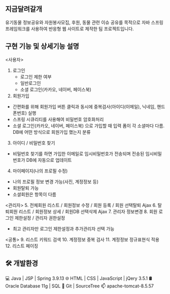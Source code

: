 ## 지금달려갈개
유기동물 정보공유와 자원봉사모집, 후원, 동물 관련 이슈 공유를 목적으로 자바 스프링 프레임워크를 사용하여 반응형 웹 사이트로 제작한 팀 프로젝트입니다.

## 구현 기능 및 상세기능 설명
<사용자>
1. 로그인
    - 로그인 제한 여부
    - 일반로그인
    - 소셜 로그인(카카오, 네이버, 페이스북)
2. 회원가입
 - 간편화를 위해 회원가입 버튼 클릭과 동시에 중복검사(아이디(이메일), 닉네임, 핸드폰번호) 실행
 - 스프링 시큐리티를 사용해여 비밀번호 암호화처리
 - 소셜 로그인(카카오, 네이버, 페이스북) 으로 가입할 때 입력 폼이 각 소셜마다 다름. DB에 어떤 방식으로 회원가입 했는지 분류
3. 아이디 / 비밀번호 찾기
 - 비밀번호 찾기를 하면 가입한 이메일로 임시비밀번호가 전송되며 전송된 임시비밀번호가 DB에 자동으로 업데이트
4. 마이페이지(나의 프로필 수정)
 - 나의 프로필 정보 변경 가능(사진, 계정정보 등)
 - 회원탈퇴 가능
 - 소셜회원은 항목이 다름

<관리자>
 5. 전체회원 리스트 / 회원정보 수정 / 회원 등록 / 회원 선택탈퇴 Ajax
 6. 탈퇴회원 리스트 / 회원정보 상세 / 회원DB 선택삭제 Ajax
7. 관리자 정보변경
8. 회원 로그인 제한설정 / 관리자 권한설정
- 최고 관리자만 로그인 제한설정과 추가관리자 선택 가능

<공통>
9. 리스트 키워드 검색
10. 계정정보 중복 검사
11. 계정정보 정규표현식 적용
12. 리스트 페이징

## 🛠 개발환경
💻 Java | JSP | Spring 3.9.13 
🌐 HTML | CSS | JavaScript | jQery 3.5.1 
🛢 Oracle Database 11g | SQL 
🔧 Git | SourceTree 
📫 apache-tomcat-8.5.57 
